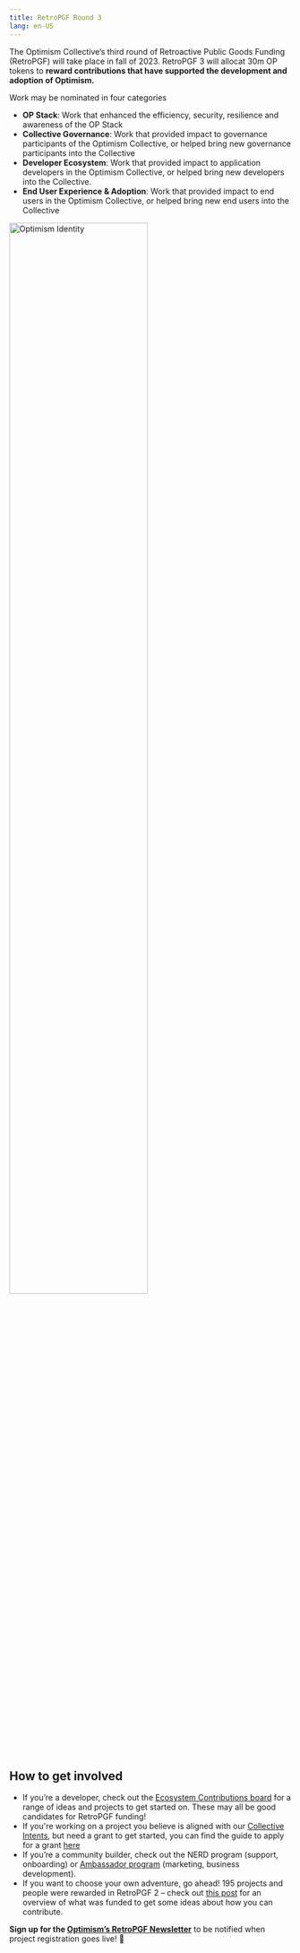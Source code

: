 ```yaml
---
title: RetroPGF Round 3
lang: en-US
---
```


The Optimism Collective’s third round of Retroactive Public Goods Funding (RetroPGF) will take place in fall of 2023. 
RetroPGF 3 will allocat 30m OP tokens to **reward contributions that have supported the development and adoption of Optimism.** 

Work may be nominated in four categories
- **OP Stack**: Work that enhanced the efficiency, security, resilience and awareness of the OP Stack
- **Collective Governance**: Work that provided impact to governance participants of the Optimism Collective, or helped bring new governance participants into the Collective
- **Developer Ecosystem**: Work that provided impact to application developers in the Optimism Collective, or helped bring new developers into the Collective.
- **End User Experience & Adoption**: Work that provided impact to end users in the Optimism Collective, or helped bring new end users into the Collective

<img width="70%" alt="Optimism Identity" src="https://github.com/ethereum-optimism/community-hub/assets/43515441/cc322715-ca46-4338-870d-967098bd242a">

## How to get involved
- If you’re a developer, check out the [Ecosystem Contributions board](https://github.com/ethereum-optimism/ecosystem-contributions#readme) for a range of ideas and projects to get started on. These may all be good candidates for RetroPGF funding! 
- If you're working on a project you believe is aligned with our [Collective Intents](https://gov.optimism.io/t/collective-intents/5874/2), but need a grant to get started, you can find the guide to apply for a grant [here](https://community.optimism.io/docs/governance/get-a-grant/#collective-grants)
- If you’re a community builder, check out the NERD program (support, onboarding) or [Ambassador program](https://community.optimism.io/docs/contribute/Ambassador-req/) (marketing, business development). 
- If you want to choose your own adventure, go ahead! 195 projects and people were rewarded in RetroPGF 2 – check out [this post](https://optimism.mirror.xyz/Upn_LtV2-3SviXgX_PE_LyA7YI00jQyoM1yf55ltvvI) for an overview of what was funded to get some ideas about how you can contribute. 


**Sign up for the [Optimism’s RetroPGF Newsletter](https://mailchi.mp/optimism/retropgf)** to be notified when project registration goes live! 🔔

